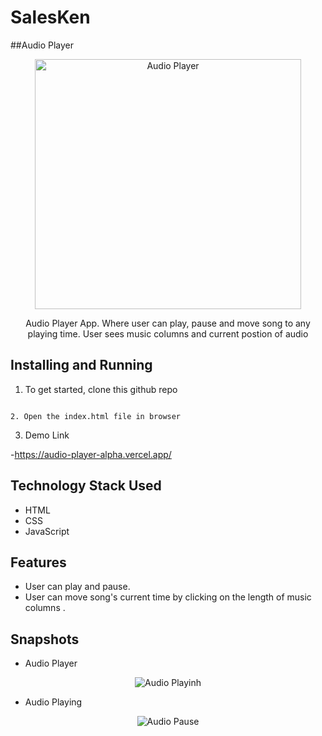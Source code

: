 # SalesKen
##Audio Player
<p align="center">
  <img src="https://i.imgur.com/CK9SuSO.png" alt="Audio Player" width="426px" height="400px">
</p>

<p align="center">Audio Player App. Where user can play, pause and move song to any playing time. User sees music columns and current postion of audio</p>


## Installing and Running

1. To get started, clone this github repo
``````

2. Open the index.html file in browser
``````

3. Demo Link

-https://audio-player-alpha.vercel.app/

## Technology Stack Used
- HTML
- CSS
- JavaScript

## Features
- User can play and pause.
- User can move song's current time by clicking on the length of music columns .


## Snapshots
- Audio Player
<p align="center">
  <img src="https://i.imgur.com/DwQg06j.png" alt="Audio Playinh">
</p>

- Audio Playing
<p align="center">
  <img src="https://i.imgur.com/VLNddrV.png" alt="Audio Pause">
</p>


